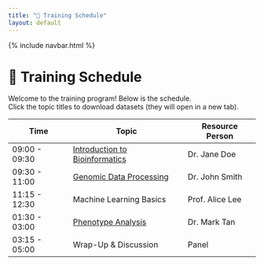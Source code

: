 ```yaml
---
title: "📅 Training Schedule"
layout: default
---
```


{% include navbar.html %}

# 📅 Training Schedule

Welcome to the training program! Below is the schedule.  
Click the topic titles to download datasets (they will open in a new tab).

| Time          | Topic                                                                 | Resource Person   |
|---------------|----------------------------------------------------------------------|------------------|
| 09:00 - 09:30 | <a href="datasets/intro-dataset.zip" target="_blank">Introduction to Bioinformatics</a> | Dr. Jane Doe     |
| 09:30 - 11:00 | <a href="datasets/genomics-data.zip" target="_blank">Genomic Data Processing</a> | Dr. John Smith   |
| 11:15 - 12:30 | Machine Learning Basics                                              | Prof. Alice Lee  |
| 01:30 - 03:00 | <a href="datasets/phenotype-analysis.csv" target="_blank">Phenotype Analysis</a> | Dr. Mark Tan     |
| 03:15 - 05:00 | Wrap-Up & Discussion                                                 | Panel            |

